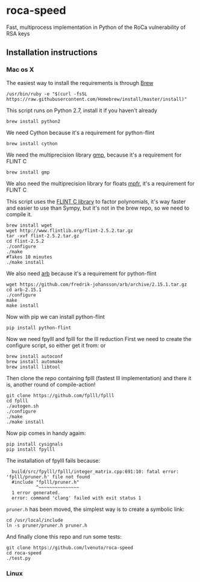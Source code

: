 # roca-speed
Fast, multiprocess implementation in Python of the RoCa vulnerability of RSA keys

## Installation instructions
### Mac os X

The easiest way to install the requirements is through [Brew](https://brew.sh/)
```
/usr/bin/ruby -e "$(curl -fsSL https://raw.githubusercontent.com/Homebrew/install/master/install)"
```
This script runs on Python 2.7, install it if you haven't already
```
brew install python2
```
We need Cython because it's a requirement for python-flint 
```
brew install cython
```
We need the multiprecision library [gmp](https://gmplib.org/), because it's a requirement for FLINT C
```
brew install gmp
```
We also need the multiprecision library for floats [mpfr](https://www.mpfr.org/), it's a requirement for FLINT C 

This script uses the [FLINT C library](http://www.flintlib.org/) to factor polynomials, it's way faster and easier to use than Sympy, but it's not in the brew repo, so we need to compile it.
```
brew install wget
wget http://www.flintlib.org/flint-2.5.2.tar.gz
tar -xvf flint-2.5.2.tar.gz
cd flint-2.5.2
./configure
./make
#Takes 10 minutes
./make install
```

We also need [arb](https://github.com/fredrik-johansson) because it's a requirement for python-flint

```
wget https://github.com/fredrik-johansson/arb/archive/2.15.1.tar.gz
cd arb-2.15.1
./configure
make
make install
```

Now with pip we can install python-flint
```
pip install python-flint
```

Now we need fpylll and fplll for the lll reduction
First we need to create the configure script, so either get it from:
or 
```
brew install autoconf
brew install automake
brew install libtool
```
Then clone the repo containing fplll (fastest lll implementation)
and there it is, another round of compile-action!
```
git clone https://github.com/fplll/fplll
cd fplll
./autogen.sh
./configure
./make
./make install
```
Now pip comes in handy agaim:
```
pip install cysignals
pip install fpylll
```
The installation of fpylll fails because:
```
  build/src/fpylll/fplll/integer_matrix.cpp:691:10: fatal error: 'fplll/pruner.h' file not found
  #include "fplll/pruner.h"
           ^~~~~~~~~~~~~~~~
  1 error generated.
  error: command 'clang' failed with exit status 1
```
`pruner.h` has been moved, the simplest way is to create a symbolic link:

```
cd /usr/local/include
ln -s pruner/pruner.h pruner.h
```

And finally clone this repo and run some tests:
```
git clone https://github.com/lvenuto/roca-speed
cd roca-speed
./test.py
```

### Linux

